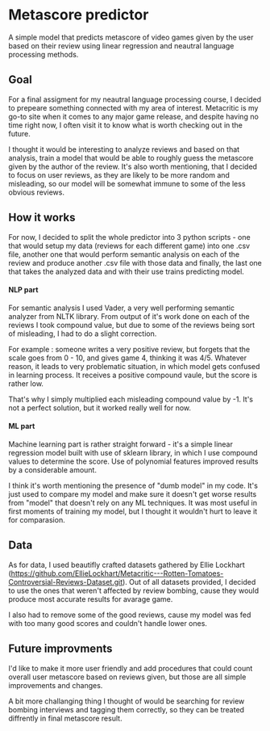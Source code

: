# Metascore predictor
A simple model that predicts metascore of video games given by the user based on their review using linear regression and neautral language processing methods.

## Goal
For a final assigment for my neautral language processing course, I decided to prepeare something connected with my area of interest. Metacritic is my go-to site
when it comes to any major game release, and despite having no time right now, I often visit it to know what is worth checking out in the future.

I thought it would be interesting to analyze reviews and based on that analysis, train a model that would be able to roughly guess the metascore given by the author
of the review. It's also worth mentioning, that I decided to focus on user reviews, as they are likely to be more random and misleading, so our model will be somewhat
immune to some of the less obvious reviews.

## How it works
For now, I decided to split the whole predictor into 3 python scripts - one that would setup my data (reviews for each different game) into one .csv file, another one
that would perform semantic analysis on each of the review and produce another .csv file with those data and finally, the last one that takes the analyzed data
and with their use trains predicting model.

#### NLP part
For semantic analysis I used Vader, a very well performing semantic analyzer from NLTK library. From output of it's work done on each of the reviews I took compound value,
but due to some of the reviews being sort of misleading, I had to do a slight correction.

For example : someone writes a very positive review, but forgets that the scale goes from 0 - 10, and gives game 4, thinking it was 4/5. Whatever reason, it leads
to very problematic situation, in which model gets confused in learning process. It receives a positive compound vaule, but the score is rather low.

That's why I simply multiplied each misleading compound value by -1. It's not a perfect solution, but it worked really well for now.

#### ML part
Machine learning part is rather straight forward - it's a simple linear regression model built with use of sklearn library, in which I use compound values to determine the score.
Use of polynomial features improved results by a considerable amount.

I think it's worth mentioning the presence of "dumb model" in my code. It's just used to compare my model and make sure it doesn't get worse results from "model" that doesn't
rely on any ML techniques. It was most useful in first moments of training my model, but I thought it wouldn't hurt to leave it for comparasion.

## Data
As for data, I used beautifly crafted datasets gathered by Ellie Lockhart (https://github.com/EllieLockhart/Metacritic---Rotten-Tomatoes-Controversial-Reviews-Dataset.git).
Out of all datasets provided, I decided to use the ones that weren't affected by review bombing, cause they would produce most accurate results for avarage game.

I also had to remove some of the good reviews, cause my model was fed with too many good scores and couldn't handle lower ones.

## Future improvments
I'd like to make it more user friendly and add procedures that could count overall user metascore based on reviews given, but those are all simple improvements and changes.

A bit more challanging thing I thought of would be searching for review bombing interviews and tagging them correctly, so they can be treated diffrently in final metascore result.

